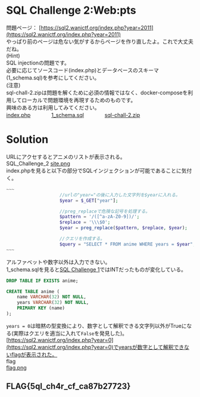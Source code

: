 # SQL Challenge 2:Web:pts
問題ページ： [https://sql2.wanictf.org/index.php?year=2011](https://sql2.wanictf.org/index.php?year=2011)  
やっぱり前のページは危ない気がするからページを作り直したよ。これで大丈夫だね。  
(Hint)  
SQL injectionの問題です。  
必要に応じてソースコード(index.php)とデータベースのスキーマ(1_schema.sql)を参考にしてください。  
(注意)  
sql-chall-2.zipは問題を解くために必須の情報ではなく、docker-composeを利用してローカルで問題環境を再現するためのものです。  
興味のある方は利用してみてください。  
[index.php](index.php)　　　　[1_schema.sql](1_schema.sql)　　　　[sql-chall-2.zip](sql-chall-2.zip)  

# Solution
URLにアクセするとアニメのリストが表示される。  
SQL_Challenge_2
[site.png](site/site.png)  
index.phpを見ると以下の部分でSQLインジェクションが可能であることに気付く。  
```php
~~~
                    //urlの"year="の後に入力した文字列を$yearに入れる。
                    $year = $_GET["year"];

                    //preg_replaceで危険な記号を処理する。
                    $pattern = '/([^a-zA-Z0-9])/';
                    $replace = '\\\$0';
                    $year = preg_replace($pattern, $replace, $year);

                    //クエリを作成する。
                    $query = "SELECT * FROM anime WHERE years = $year";
~~~
```
アルファベットや数字以外は入力できない。  
1_schema.sqlを見ると[SQL Challenge 1](../SQL_Challenge_1)ではINTだったものが変化している。  
```sql
DROP TABLE IF EXISTS anime;

CREATE TABLE anime (
    name VARCHAR(32) NOT NULL,
    years VARCHAR(32) NOT NULL,
    PRIMARY KEY (name)
);
```
`years = 0`は暗黙の型変換により、数字として解釈できる文字列以外がTrueになる(実際はクエリを適当に入れて`False`を発見した)。  
[https://sql2.wanictf.org/index.php?year=0](https://sql2.wanictf.org/index.php?year=0)でyearsが数字として解釈できないflagが表示された。  
flag  
[flag.png](site/flag.png)  

## FLAG{5ql_ch4r_cf_ca87b27723}